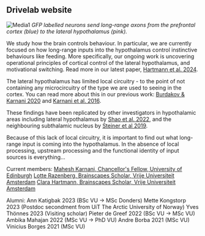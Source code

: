 ## Drivelab website

![Media1](Media1.gif) 
*GFP labelled neurons send long-range 
axons from the prefrontal cortex (blue) 
to the lateral hypothalamus (pink).*

We study how the brain controls behaviour. In particular, we are currently focused on how long-range inputs into the hypothalamus control instinctive behaviours like feeding. More specifically, our ongoing work is uncovering operational principles of cortical control of the lateral hypothalamus, and motivational switching. Read more in our latest paper, [Hartmann et al. 2024](https://doi.org/10.24072/pcjournal.416).

The lateral hypothalamus has limited local circuitry - to the point of not containing any microcircuitry of the type we are used to seeing in the cortex. You can read more about this in our previous work: [Burdakov & Karnani 2020](https://doi.org/10.1016/j.cub.2020.07.061) and [Karnani et al. 2016](http://doi.org/10.1016/j.neuron.2016.02.037).

These findings have been replicated by other investigators in hypothalamic areas including lateral hypothalamus by [Shao et al. 2022](https://doi.org/10.1016/j.cub.2022.05.029), and the neighbouring subthalamic nucleus by [Steiner et al 2019](https://doi.org/10.1523/JNEUROSCI.1642-18.2019).

Because of this lack of local circuitry, it is important to find out what long-range input is coming into the hypothalamus. In the absence of local processing, upstream processing and the functional identity of input sources is everything...


Current members: 
[Mahesh Karnani, Chancellor's Fellow, University of Edinburgh](https://discovery-brain-sciences.ed.ac.uk/dr-mahesh-miikael-karnani)
[Lotte Razenberg, Brainscapes Scholar, Vrije Universiteit Amsterdam](https://research.vu.nl/en/persons/lotte-razenberg)
[Clara Hartmann, Brainscapes Scholar, Vrije Universiteit Amsterdam](https://scholar.google.com/citations?user=gPVQzjEAAAAJ&hl=en)

Alumni: 
Ann Katigbak 2023 (BSc VU -> MSc Donders) 
Mette Kongstorp 2023 (Postdoc secondment from UiT The Arctic University of Norway) 
Yves Thönnes 2023 (Visiting scholar) 
Pieter de Greef 2022 (BSc VU -> MSc VU) 
Ambika Mahajan 2022 (MSc VU -> PhD VU) 
Andre Borba 2021 (MSc VU) 
Vinicius Borges 2021 (MSc VU) 
